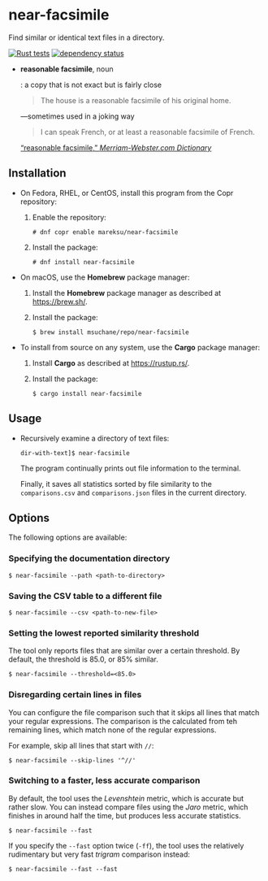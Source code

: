 # near-facsimile

Find similar or identical text files in a directory.

[![Rust tests](https://github.com/msuchane/near-facsimile/actions/workflows/rust-tests.yml/badge.svg)](https://github.com/msuchane/near-facsimile/actions/workflows/rust-tests.yml)
[![dependency status](https://deps.rs/repo/github/msuchane/near-facsimile/status.svg)](https://deps.rs/repo/github/msuchane/near-facsimile)

* **reasonable facsimile**, noun

    : a copy that is not exact but is fairly close

    > The house is a reasonable facsimile of his original home.

    —sometimes used in a joking way

    > I can speak French, or at least a reasonable facsimile of French.

    [“reasonable facsimile,” _Merriam-Webster.com Dictionary_](https://www.merriam-webster.com/dictionary/reasonable%20facsimile)

## Installation

* On Fedora, RHEL, or CentOS, install this program from the Copr repository:

    1. Enable the repository:

        ```
        # dnf copr enable mareksu/near-facsimile
        ```

    2. Install the package:

        ```
        # dnf install near-facsimile
        ```

* On macOS, use the **Homebrew** package manager:

    1. Install the **Homebrew** package manager as described at <https://brew.sh/>.

    2. Install the package:

        ```
        $ brew install msuchane/repo/near-facsimile
        ```

* To install from source on any system, use the **Cargo** package manager:

    1. Install **Cargo** as described at <https://rustup.rs/>.

    2. Install the package:

        ```
        $ cargo install near-facsimile
        ```

## Usage

* Recursively examine a directory of text files:

    ```
    dir-with-text]$ near-facsimile
    ```

    The program continually prints out file information to the terminal.

    Finally, it saves all statistics sorted by file similarity to the `comparisons.csv` and `comparisons.json` files in the current directory.

## Options

The following options are available:

### Specifying the documentation directory

```
$ near-facsimile --path <path-to-directory>
```

### Saving the CSV table to a different file

```
$ near-facsimile --csv <path-to-new-file>
```

### Setting the lowest reported similarity threshold

The tool only reports files that are similar over a certain threshold. By default, the threshold is 85.0, or 85% similar.

```
$ near-facsimile --threshold=<85.0>
```

### Disregarding certain lines in files

You can configure the file comparison such that it skips all lines that match your regular expressions. The comparison is the calculated from teh remaining lines, which match none of the regular expressions.

For example, skip all lines that start with `//`:

```
$ near-facsimile --skip-lines '^//'
```

### Switching to a faster, less accurate comparison

By default, the tool uses the _Levenshtein_ metric, which is accurate but rather slow. You can instead compare files using the _Jaro_ metric, which finishes in around half the time, but produces less accurate statistics.

```
$ near-facsimile --fast
```

If you specify the `--fast` option twice (`-ff`), the tool uses the relatively rudimentary but very fast _trigram_ comparison instead:

```
$ near-facsimile --fast --fast
```
